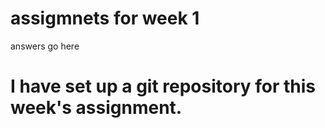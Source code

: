 # assigmnets for week 1

answers go here

# I have set up a git repository for this week's assignment.

